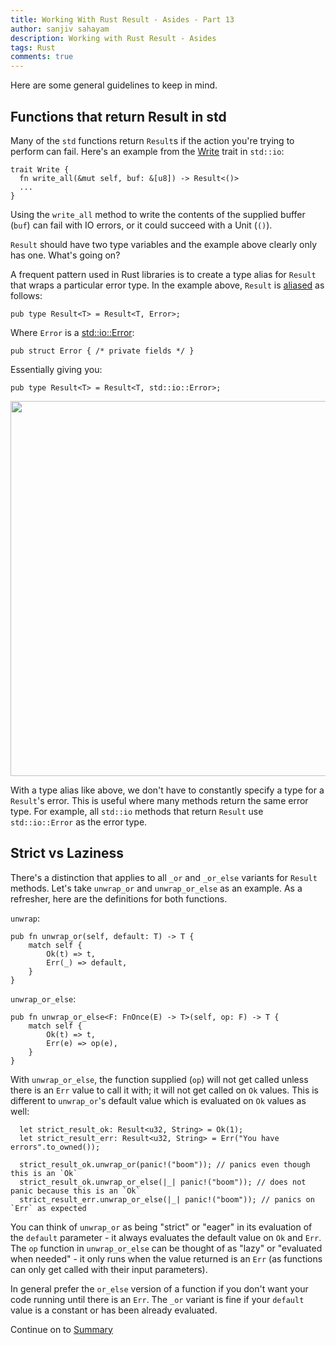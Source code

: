 ```yaml
---
title: Working With Rust Result - Asides - Part 13
author: sanjiv sahayam
description: Working with Rust Result - Asides
tags: Rust
comments: true
---
```


Here are some general guidelines to keep in mind.

## Functions that return Result in std

Many of the `std` functions return `Result`s if the action you're trying to perform can fail. Here's
an example from the [Write](https://doc.rust-lang.org/std/io/trait.Write.html) trait in `std::io`:

```{.rust .scrollx}
trait Write {
  fn write_all(&mut self, buf: &[u8]) -> Result<()>
  ...
}
```

Using the `write_all` method to write the contents of the supplied buffer (`buf`) can fail with IO errors, or it could succeed with a Unit (`()`).

`Result` should have two type variables and the example above clearly only has one. What's going on?

A frequent pattern used in Rust libraries is to create a type alias for `Result` that wraps a particular error type. In the example above, `Result` is [aliased](https://doc.rust-lang.org/std/io/type.Result.html) as follows:

```{.rust .scrollx}
pub type Result<T> = Result<T, Error>;
```

Where `Error` is a [std::io::Error](https://doc.rust-lang.org/std/io/struct.Error.html):

```{.rust .scrollx}
pub struct Error { /* private fields */ }
```

Essentially giving you:

```{.rust .scrollx}
pub type Result<T> = Result<T, std::io::Error>;
```

<img src="/images/2024-01-24-working-with-rust-result/std-alias.png" width="600" />

With a type alias like above, we don't have to constantly specify a type for a `Result`'s error. This is useful where many methods return the same error type. For example, all `std::io` methods that return `Result` use `std::io::Error` as the error type.


## Strict vs Laziness

There's a distinction that applies to all `_or` and `_or_else` variants for `Result` methods. Let's take `unwrap_or` and `unwrap_or_else` as an example. As a refresher, here are the definitions for both functions.

`unwrap`:

```{.rust .scrollx}
pub fn unwrap_or(self, default: T) -> T {
    match self {
        Ok(t) => t,
        Err(_) => default,
    }
}
```

`unwrap_or_else`:

```{.rust .scrollx}
pub fn unwrap_or_else<F: FnOnce(E) -> T>(self, op: F) -> T {
    match self {
        Ok(t) => t,
        Err(e) => op(e),
    }
}
```

With `unwrap_or_else`, the function supplied (`op`) will not get called unless there is an `Err` value to call it with; it will not get called on `Ok` values. This is different to `unwrap_or`'s default value which is evaluated on `Ok` values as well:

```{.rust .scrollx}
  let strict_result_ok: Result<u32, String> = Ok(1);
  let strict_result_err: Result<u32, String> = Err("You have errors".to_owned());

  strict_result_ok.unwrap_or(panic!("boom")); // panics even though this is an `Ok`
  strict_result_ok.unwrap_or_else(|_| panic!("boom")); // does not panic because this is an `Ok`
  strict_result_err.unwrap_or_else(|_| panic!("boom")); // panics on `Err` as expected
```

<p/>

You can think of `unwrap_or` as being "strict" or "eager" in its evaluation of the `default` parameter - it always evaluates the default value on `Ok` and `Err`. The `op` function in `unwrap_or_else` can be thought of as "lazy" or "evaluated when needed" - it only runs when the value returned is an `Err` (as functions can only get called with their input parameters).

<p/>

In general prefer the `or_else` version of a function if you don't want your code running until there is an `Err`. The `_or` variant is fine if your `default` value is a constant or has been already evaluated.

Continue on to [Summary](2024-01-24-working-with-rust-result-part-14.html)
